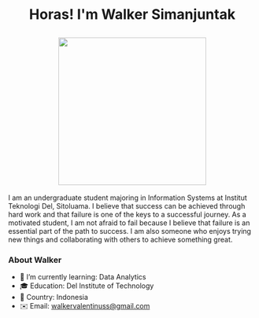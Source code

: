 <h1 align="center"><b>Horas! I'm Walker Simanjuntak </b></h1>
<h2 align="center"><img src="https://media.giphy.com/media/QYkX9IMHthYn0Y3pcG/giphy.gif" width="300"></h2>

I am an undergraduate student majoring in Information Systems at Institut Teknologi Del, Sitoluama. I believe that success can be achieved through hard work and that failure is one of the keys to a successful journey. As a motivated student, I am not afraid to fail because I believe that failure is an essential part of the path to success. I am also someone who enjoys trying new things and collaborating with others to achieve something great.



### About Walker</h3>

- 🌱 I’m currently learning: Data Analytics
- 🎓 Education: Del Institute of Technology
- 📍 Country: Indonesia
- ✉️ Email: walkervalentinuss@gmail.com

<br>
